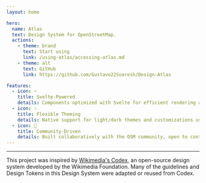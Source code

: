 ```yaml
---
layout: home

hero:
  name: Atlas
  text: Design System for OpenStreetMap.
  actions:
    - theme: brand
      text: Start using
      link: /using-atlas/accessing-atlas.md
    - theme: alt
      text: GitHub
      link: https://github.com/Gustavo22Soaresh/Design-Atlas

features:
  - icon: ⚡️
    title: Svelte-Powered
    details: Components optimized with Svelte for efficient rendering and zero runtime overhead.
  - icon: ✨
    title: Flexible Theming
    details: Native support for light/dark themes and customizations using design tokens.
  - icon: 🤝
    title: Community-Driven
    details: Built collaboratively with the OSM community, open to contributions and adaptable to diverse mapping needs.
---
```



-----
This project was inspired by [Wikimedia's Codex](https://doc.wikimedia.org/codex/latest/), an open-source design system developed by the Wikimedia Foundation. 
Many of the guidelines and Design Tokens in this Design System were adapted or reused from Codex.